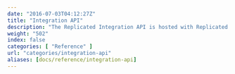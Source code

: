 ```yaml
---
date: "2016-07-03T04:12:27Z"
title: "Integration API"
description: "The Replicated Integration API is hosted with Replicated’s on-premise daemon and allows your services to call and be called by the local Replicated server."
weight: "502"
index: false
categories: [ "Reference" ]
url: "categories/integration-api"
aliases: [docs/reference/integration-api]
---
```

